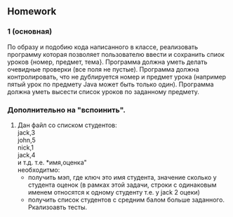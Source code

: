 ## Homework

### 1 (основная)
По образу и подобию кода написанного в классе, реализовать программу которая позволяет пользователю ввести и сохранить спиок уроков {номер, предмет, тема}. Программа должна уметь 
делать очевидные проверки (все поля не пустые). Программа должна контролировать, что не дублируется номер и предмет урока (например пятый урок по предмету Java может быть только один).
Программа должна уметь высести список уроков по заданному предмету.


 ### Дополнительно на "вспоинить".  

1. Дан файл со списком студентов:  
jack,3  
john,5  
nick,1  
jack,4   
и т.д.   т.е. *имя,оценка"  
необходитмо:
   - получить мэп, где ключ это имя студента, значение сколько у студента оценок (в рамках этой задачи, строки с одинаковым именем относятся к одному студенту т.е. у jack 2 оцеки)
   - получить список студентов с средним балом больше заданного.  
Ркализоавть тесты.


 


  
	